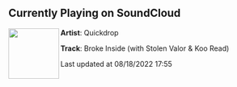 ## Currently Playing on SoundCloud

[<img align="left" width="100" src="https://i1.sndcdn.com/artworks-kRsH9BisysL5ylCL-5XeQUA-t500x500.jpg">](https://soundcloud.com/quickdropmusic/broke-inside)

**Artist**: Quickdrop 

**Track**: Broke Inside (with Stolen Valor & Koo Read)

Last updated at 08/18/2022 17:55
